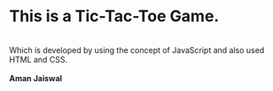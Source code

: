 # This is a Tic-Tac-Toe Game.
<br>
Which is developed by using the concept of JavaScript and also used HTML and CSS. 
<br>
<br>
<b>Aman Jaiswal</b>
